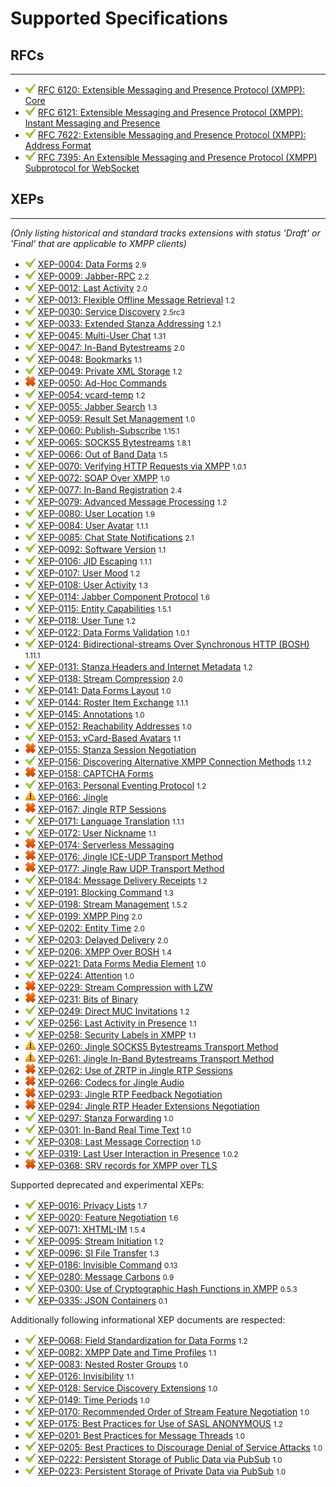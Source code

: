 # Supported Specifications

## RFCs
---

* ![supported][supported]           [RFC 6120: Extensible Messaging and Presence Protocol (XMPP): Core](https://tools.ietf.org/html/rfc6120)
* ![supported][supported]           [RFC 6121: Extensible Messaging and Presence Protocol (XMPP): Instant Messaging and Presence](https://tools.ietf.org/html/rfc6121)
* ![supported][supported]           [RFC 7622: Extensible Messaging and Presence Protocol (XMPP): Address Format](https://tools.ietf.org/html/rfc7622)
* ![supported][supported]           [RFC 7395: An Extensible Messaging and Presence Protocol (XMPP) Subprotocol for WebSocket](https://tools.ietf.org/html/rfc7395)


## XEPs
---

*(Only listing historical and standard tracks extensions with status 'Draft' or 'Final' that are applicable to XMPP clients)*

* ![supported][supported]           [XEP-0004: Data Forms](https://xmpp.org/extensions/xep-0004.html) <small>2.9</small>
* ![supported][supported]           [XEP-0009: Jabber-RPC](https://xmpp.org/extensions/xep-0009.html) <small>2.2</small>
* ![supported][supported]           [XEP-0012: Last Activity](https://xmpp.org/extensions/xep-0012.html) <small>2.0</small>
* ![supported][supported]           [XEP-0013: Flexible Offline Message Retrieval](https://xmpp.org/extensions/xep-0013.html) <small>1.2</small>
* ![supported][supported]           [XEP-0030: Service Discovery](https://xmpp.org/extensions/xep-0030.html) <small>2.5rc3</small>
* ![supported][supported]           [XEP-0033: Extended Stanza Addressing](https://xmpp.org/extensions/xep-0033.html) <small>1.2.1</small>
* ![supported][supported]           [XEP-0045: Multi-User Chat](https://xmpp.org/extensions/xep-0045.html) <small>1.31</small>
* ![supported][supported]           [XEP-0047: In-Band Bytestreams](https://xmpp.org/extensions/xep-0047.html) <small>2.0</small>
* ![supported][supported]           [XEP-0048: Bookmarks](https://xmpp.org/extensions/xep-0048.html) <small>1.1</small>
* ![supported][supported]           [XEP-0049: Private XML Storage](https://xmpp.org/extensions/xep-0049.html) <small>1.2</small>
* ![not supported][not supported]   [XEP-0050: Ad-Hoc Commands](https://xmpp.org/extensions/xep-0050.html)
* ![supported][supported]           [XEP-0054: vcard-temp](https://xmpp.org/extensions/xep-0054.html) <small>1.2</small>
* ![supported][supported]           [XEP-0055: Jabber Search](https://xmpp.org/extensions/xep-0055.html) <small>1.3</small>
* ![supported][supported]           [XEP-0059: Result Set Management](https://xmpp.org/extensions/xep-0059.html) <small>1.0</small>
* ![supported][supported]           [XEP-0060: Publish-Subscribe](https://xmpp.org/extensions/xep-0060.html) <small>1.15.1</small>
* ![supported][supported]           [XEP-0065: SOCKS5 Bytestreams](https://xmpp.org/extensions/xep-0065.html) <small>1.8.1</small>
* ![supported][supported]           [XEP-0066: Out of Band Data](https://xmpp.org/extensions/xep-0066.html) <small>1.5</small>
* ![supported][supported]           [XEP-0070: Verifying HTTP Requests via XMPP](https://xmpp.org/extensions/xep-0070.html) <small>1.0.1</small>
* ![supported][supported]           [XEP-0072: SOAP Over XMPP](https://xmpp.org/extensions/xep-0072.html) <small>1.0</small>
* ![supported][supported]           [XEP-0077: In-Band Registration](https://xmpp.org/extensions/xep-0077.html) <small>2.4</small>
* ![supported][supported]           [XEP-0079: Advanced Message Processing](https://xmpp.org/extensions/xep-0079.html) <small>1.2</small>
* ![supported][supported]           [XEP-0080: User Location](https://xmpp.org/extensions/xep-0080.html) <small>1.9</small>
* ![supported][supported]           [XEP-0084: User Avatar](https://xmpp.org/extensions/xep-0084.html) <small>1.1.1</small>
* ![supported][supported]           [XEP-0085: Chat State Notifications](https://xmpp.org/extensions/xep-0085.html) <small>2.1</small>
* ![supported][supported]           [XEP-0092: Software Version](https://xmpp.org/extensions/xep-0092.html) <small>1.1</small>
* ![supported][supported]           [XEP-0106: JID Escaping](https://xmpp.org/extensions/xep-0106.html) <small>1.1.1</small>
* ![supported][supported]           [XEP-0107: User Mood](https://xmpp.org/extensions/xep-0107.html) <small>1.2</small>
* ![supported][supported]           [XEP-0108: User Activity](https://xmpp.org/extensions/xep-0108.html) <small>1.3</small>
* ![supported][supported]           [XEP-0114: Jabber Component Protocol](https://xmpp.org/extensions/xep-0114.html) <small>1.6</small>
* ![supported][supported]           [XEP-0115: Entity Capabilities](https://xmpp.org/extensions/xep-0115.html) <small>1.5.1</small>
* ![supported][supported]           [XEP-0118: User Tune](https://xmpp.org/extensions/xep-0118.html) <small>1.2</small>
* ![supported][supported]           [XEP-0122: Data Forms Validation](https://xmpp.org/extensions/xep-0122.html) <small>1.0.1</small>
* ![supported][supported]           [XEP-0124: Bidirectional-streams Over Synchronous HTTP (BOSH)](https://xmpp.org/extensions/xep-0124.html) <small>1.11.1</small>
* ![supported][supported]           [XEP-0131: Stanza Headers and Internet Metadata](https://xmpp.org/extensions/xep-0131.html) <small>1.2</small>
* ![supported][supported]           [XEP-0138: Stream Compression](https://xmpp.org/extensions/xep-0138.html) <small>2.0</small>
* ![supported][supported]           [XEP-0141: Data Forms Layout](https://xmpp.org/extensions/xep-0141.html) <small>1.0</small>
* ![supported][supported]           [XEP-0144: Roster Item Exchange](https://xmpp.org/extensions/xep-0144.html) <small>1.1.1</small>
* ![supported][supported]           [XEP-0145: Annotations](https://xmpp.org/extensions/xep-0145.html) <small>1.0</small>
* ![supported][supported]           [XEP-0152: Reachability Addresses](https://xmpp.org/extensions/xep-0152.html) <small>1.0</small>
* ![supported][supported]           [XEP-0153: vCard-Based Avatars](https://xmpp.org/extensions/xep-0153.html) <small>1.1</small>
* ![not supported][not supported]   [XEP-0155: Stanza Session Negotiation](https://xmpp.org/extensions/xep-0155.html)
* ![supported][supported]           [XEP-0156: Discovering Alternative XMPP Connection Methods](https://xmpp.org/extensions/xep-0156.html) <small>1.1.2</small>
* ![not supported][not supported]   [XEP-0158: CAPTCHA Forms](https://xmpp.org/extensions/xep-0158.html)
* ![supported][supported]           [XEP-0163: Personal Eventing Protocol](https://xmpp.org/extensions/xep-0163.html) <small>1.2</small>
* ![in development][in development] [XEP-0166: Jingle](https://xmpp.org/extensions/xep-0166.html)
* ![not supported][not supported]   [XEP-0167: Jingle RTP Sessions](https://xmpp.org/extensions/xep-0167.html)
* ![supported][supported]           [XEP-0171: Language Translation](https://xmpp.org/extensions/xep-0171.html) <small>1.1.1</small>
* ![supported][supported]           [XEP-0172: User Nickname](https://xmpp.org/extensions/xep-0172.html) <small>1.1</small>
* ![not supported][not supported]   [XEP-0174: Serverless Messaging](https://xmpp.org/extensions/xep-0174.html)
* ![not supported][not supported]   [XEP-0176: Jingle ICE-UDP Transport Method](https://xmpp.org/extensions/xep-0176.html)
* ![not supported][not supported]   [XEP-0177: Jingle Raw UDP Transport Method](https://xmpp.org/extensions/xep-0177.html)
* ![supported][supported]           [XEP-0184: Message Delivery Receipts](https://xmpp.org/extensions/xep-0184.html) <small>1.2</small>
* ![supported][supported]           [XEP-0191: Blocking Command](https://xmpp.org/extensions/xep-0191.html) <small>1.3</small>
* ![supported][supported]           [XEP-0198: Stream Management](https://xmpp.org/extensions/xep-0198.html) <small>1.5.2</small>
* ![supported][supported]           [XEP-0199: XMPP Ping](https://xmpp.org/extensions/xep-0199.html) <small>2.0</small>
* ![supported][supported]           [XEP-0202: Entity Time](https://xmpp.org/extensions/xep-0202.html) <small>2.0</small>
* ![supported][supported]           [XEP-0203: Delayed Delivery](https://xmpp.org/extensions/xep-0203.html) <small>2.0</small>
* ![supported][supported]           [XEP-0206: XMPP Over BOSH](https://xmpp.org/extensions/xep-0206.html) <small>1.4</small>
* ![supported][supported]           [XEP-0221: Data Forms Media Element](https://xmpp.org/extensions/xep-0221.html) <small>1.0</small>
* ![supported][supported]           [XEP-0224: Attention](https://xmpp.org/extensions/xep-0224.html) <small>1.0</small>
* ![not supported][not supported]   [XEP-0229: Stream Compression with LZW](https://xmpp.org/extensions/xep-0229.html)
* ![not supported][not supported]   [XEP-0231: Bits of Binary](https://xmpp.org/extensions/xep-0231.html)
* ![supported][supported]           [XEP-0249: Direct MUC Invitations](https://xmpp.org/extensions/xep-0249.html) <small>1.2</small>
* ![supported][supported]           [XEP-0256: Last Activity in Presence](https://xmpp.org/extensions/xep-0256.html) <small>1.1</small>
* ![supported][supported]           [XEP-0258: Security Labels in XMPP](https://xmpp.org/extensions/xep-0258.html) <small>1.1</small>
* ![in development][in development] [XEP-0260: Jingle SOCKS5 Bytestreams Transport Method](https://xmpp.org/extensions/xep-0260.html)
* ![in development][in development] [XEP-0261: Jingle In-Band Bytestreams Transport Method](https://xmpp.org/extensions/xep-0261.html)
* ![not supported][not supported]   [XEP-0262: Use of ZRTP in Jingle RTP Sessions](https://xmpp.org/extensions/xep-0262.html)
* ![not supported][not supported]   [XEP-0266: Codecs for Jingle Audio](https://xmpp.org/extensions/xep-0266.html)
* ![not supported][not supported]   [XEP-0293: Jingle RTP Feedback Negotiation](https://xmpp.org/extensions/xep-0293.html)
* ![not supported][not supported]   [XEP-0294: Jingle RTP Header Extensions Negotiation](https://xmpp.org/extensions/xep-0294.html)
* ![supported][supported]           [XEP-0297: Stanza Forwarding](https://xmpp.org/extensions/xep-0297.html) <small>1.0</small>
* ![supported][supported]           [XEP-0301: In-Band Real Time Text](https://xmpp.org/extensions/xep-0301.html) <small>1.0</small>
* ![supported][supported]           [XEP-0308: Last Message Correction](https://xmpp.org/extensions/xep-0308.html) <small>1.0</small>
* ![supported][supported]           [XEP-0319: Last User Interaction in Presence](https://xmpp.org/extensions/xep-0319.html) <small>1.0.2</small>
* ![not supported][not supported]   [XEP-0368: SRV records for XMPP over TLS](https://xmpp.org/extensions/xep-0368.html)

Supported deprecated and experimental XEPs:

* ![supported][supported]           [XEP-0016: Privacy Lists](https://xmpp.org/extensions/xep-0016.html) <small>1.7</small>
* ![supported][supported]           [XEP-0020: Feature Negotiation](https://xmpp.org/extensions/xep-0020.html) <small>1.6</small>
* ![supported][supported]           [XEP-0071: XHTML-IM](https://xmpp.org/extensions/xep-0071.html) <small>1.5.4</small>
* ![supported][supported]           [XEP-0095: Stream Initiation](https://xmpp.org/extensions/xep-0095.html) <small>1.2</small>
* ![supported][supported]           [XEP-0096: SI File Transfer](https://xmpp.org/extensions/xep-0096.html) <small>1.3</small>
* ![supported][supported]           [XEP-0186: Invisible Command](https://xmpp.org/extensions/xep-0186.html) <small>0.13</small>
* ![supported][supported]           [XEP-0280: Message Carbons](https://xmpp.org/extensions/xep-0280.html) <small>0.9</small>
* ![supported][supported]           [XEP-0300: Use of Cryptographic Hash Functions in XMPP](https://xmpp.org/extensions/xep-0300.html) <small>0.5.3</small>
* ![supported][supported]           [XEP-0335: JSON Containers](https://xmpp.org/extensions/xep-0335.html) <small>0.1</small>


Additionally following informational XEP documents are respected:

* ![supported][supported]           [XEP-0068: Field Standardization for Data Forms](https://xmpp.org/extensions/xep-0068.html) <small>1.2</small>
* ![supported][supported]           [XEP-0082: XMPP Date and Time Profiles](https://xmpp.org/extensions/xep-0082.html) <small>1.1</small>
* ![supported][supported]           [XEP-0083: Nested Roster Groups](https://xmpp.org/extensions/xep-0083.html) <small>1.0</small>
* ![supported][supported]           [XEP-0126: Invisibility](https://xmpp.org/extensions/xep-0126.html) <small>1.1</small>
* ![supported][supported]           [XEP-0128: Service Discovery Extensions](https://xmpp.org/extensions/xep-0128.html) <small>1.0</small>
* ![supported][supported]           [XEP-0149: Time Periods](https://xmpp.org/extensions/xep-0149.html) <small>1.0</small>
* ![supported][supported]           [XEP-0170: Recommended Order of Stream Feature Negotiation](https://xmpp.org/extensions/xep-0170.html) <small>1.0</small>
* ![supported][supported]           [XEP-0175: Best Practices for Use of SASL ANONYMOUS](https://xmpp.org/extensions/xep-0175.html) <small>1.2</small>
* ![supported][supported]           [XEP-0201: Best Practices for Message Threads](https://xmpp.org/extensions/xep-0201.html) <small>1.0</small>
* ![supported][supported]           [XEP-0205: Best Practices to Discourage Denial of Service Attacks](https://xmpp.org/extensions/xep-0205.html) <small>1.0</small>
* ![supported][supported]           [XEP-0222: Persistent Storage of Public Data via PubSub](https://xmpp.org/extensions/xep-0222.html) <small>1.0</small>
* ![supported][supported]           [XEP-0223: Persistent Storage of Private Data via PubSub](https://xmpp.org/extensions/xep-0223.html) <small>1.0</small>

[supported]: supported.png "Is supported"
[not supported]: notsupported.png "Is not supported"
[in development]: development.png "Is in development or planned"